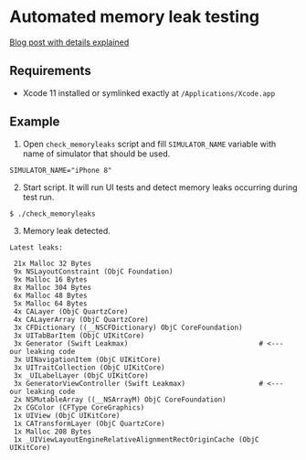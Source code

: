 # Automated memory leak testing

[Blog post with details explained](https://tech.showmax.com/2019/02/automated-mem-leak-testing-ios/)

## Requirements

- Xcode 11 installed or symlinked exactly at `/Applications/Xcode.app`

## Example

1) Open `check_memoryleaks` script and fill `SIMULATOR_NAME` variable with name of simulator that should be used.

```
SIMULATOR_NAME="iPhone 8"
```

2) Start script. It will run UI tests and detect memory leaks occurring during test run.

```
$ ./check_memoryleaks
```

3) Memory leak detected.

```
Latest leaks:

 21x Malloc 32 Bytes
 9x NSLayoutConstraint (ObjC Foundation)
 9x Malloc 16 Bytes
 8x Malloc 304 Bytes
 6x Malloc 48 Bytes
 5x Malloc 64 Bytes
 4x CALayer (ObjC QuartzCore)
 4x CALayerArray (ObjC QuartzCore)
 3x CFDictionary ((__NSCFDictionary) ObjC CoreFoundation)
 3x UITabBarItem (ObjC UIKitCore)
 3x Generator (Swift Leakmax)                                # <--- our leaking code
 3x UINavigationItem (ObjC UIKitCore)
 3x UITraitCollection (ObjC UIKitCore)
 3x _UILabelLayer (ObjC UIKitCore)
 3x GeneratorViewController (Swift Leakmax)                  # <--- our leaking code
 2x NSMutableArray ((__NSArrayM) ObjC CoreFoundation)
 2x CGColor (CFType CoreGraphics)
 1x UIView (ObjC UIKitCore)
 1x CATransformLayer (ObjC QuartzCore)
 1x Malloc 208 Bytes
 1x _UIViewLayoutEngineRelativeAlignmentRectOriginCache (ObjC UIKitCore)
```